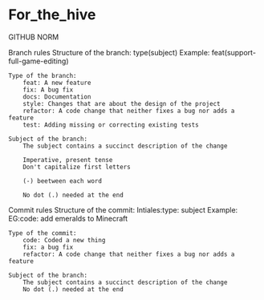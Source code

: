 # For_the_hive

GITHUB NORM 


Branch rules 
    Structure of the branch: 
        type(subject) 
        Example: feat(support-full-game-editing) 

    Type of the branch: 
        feat: A new feature 
        fix: A bug fix 
        docs: Documentation 
        style: Changes that are about the design of the project 
        refactor: A code change that neither fixes a bug nor adds a feature 
        test: Adding missing or correcting existing tests 
        
    Subject of the branch: 
        The subject contains a succinct description of the change 

        Imperative, present tense
        Don't capitalize first letters 

        (-) beetween each word 

        No dot (.) needed at the end 

Commit rules 
    Structure of the commit: 
        Intiales:type: subject 
        Example: EG:code: add emeralds to Minecraft 

    Type of the commit:  
        code: Coded a new thing 
        fix: a bug fix 
        refactor: A code change that neither fixes a bug nor adds a feature 

    Subject of the branch: 
        The subject contains a succinct description of the change 
        No dot (.) needed at the end 
